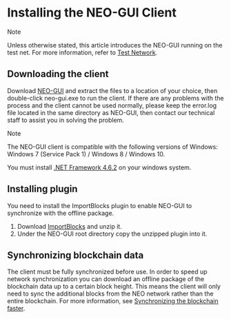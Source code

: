# Installing the NEO-GUI Client

> [!Note]
>
> Unless otherwise stated,  this article introduces the NEO-GUI running on the test net. For more information, refer to [Test Network](../../network/testnet.md).

## Downloading the client

Download [NEO-GUI](https://neo.org/download) and extract the files to a location of your choice, then double-click neo-gui.exe to run the client. If there are any problems with the process and the client cannot be used normally, please keep the error.log file located in the same directory as NEO-GUI, then contact our technical staff to assist you in solving the problem.

> [!Note]
>
> The NEO-GUI client is compatible with the following versions of Windows: Windows 7 (Service Pack 1) / Windows 8 / Windows 10.
>
> You must install [.NET Framework 4.6.2](https://www.microsoft.com/net/download/framework) on your windows system.

## Installing plugin

You need to install the ImportBlocks plugin to enable NEO-GUI to synchronize with the offline package.

1. Download [ImportBlocks](https://github.com/neo-project/neo-plugins/releases/download/v2.10.3/ImportBlocks.zip) and unzip it.
2. Under the NEO-GUI root directory copy the unzipped plugin into it.

## Synchronizing blockchain data

The client must be fully synchronized before use. In order to speed up network synchronization you can download an offline package of the blockchain data up to a certain block height.  This means the client will only need to sync the additional blocks from the NEO network rather than the entire blockchain. For more information,  see [Synchronizing the blockchain faster](../syncblocks.md).
